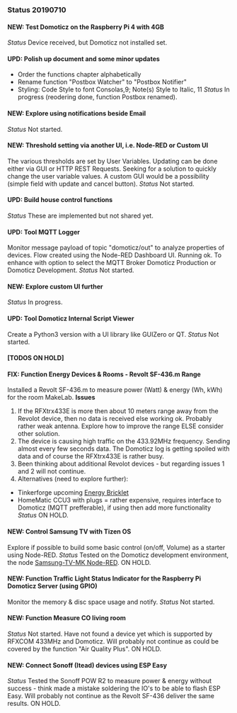 ### Status 20190710

#### NEW: Test Domoticz on the Raspberry Pi 4 with 4GB
_Status_
Device received, but Domoticz not installed set.

#### UPD: Polish up document and some minor updates
* Order the functions chapter alphabetically
* Rename function "Postbox Watcher" to "Postbox Notifier"
* Styling: Code Style to font Consolas,9; Note(s) Style to Italic, 11
_Status_
In progress (reodering done, function Postbox renamed).

#### NEW: Explore using notifications beside Email
_Status_
Not started.

#### NEW: Threshold setting via another UI, i.e. Node-RED or Custom UI
The various thresholds are set by User Variables. Updating can be done either via GUI or HTTP REST Requests.
Seeking for a solution to quickly change the user variable values.
A custom GUI would be a possibility (simple field with update and cancel button).
_Status_
Not started.

#### UPD: Build house control functions
_Status_
These are implemented but not shared yet.

#### UPD: Tool MQTT Logger
Monitor message payload of topic "domoticz/out" to analyze properties of devices.
Flow created using the Node-RED Dashboard UI. Running ok.
To enhance with option to select the MQTT Broker Domoticz Production or Domoticz Development.
_Status_
Not started.

#### NEW: Explore custom UI further
_Status_
In progress.

#### UPD: Tool Domoticz Internal Script Viewer
Create a Python3 version with a UI library like GUIZero or QT.
_Status_
Not started.

#### [TODOS ON HOLD]

#### FIX: Function Energy Devices & Rooms - Revolt SF-436.m Range
Installed a Revolt SF-436.m to measure power (Watt) & energy (Wh, kWh) for the room MakeLab.
**Issues**
1) If the RFXtrx433E is more then about 10 meters range away from the Revolot device, then no data is received else working ok.
Probably rather weak antenna. Explore how to improve the range ELSE consider other solution.
2) The device is causing high traffic on the 433.92MHz frequency. Sending almost every few seconds data.
The Domoticz log is getting spoiled with data and of course the RFXtrx433E is rather busy.
3) Been thinking about additional Revolot devices - but regarding issues 1 and 2 will not continue.
4) Alternatives (need to explore further):
* Tinkerforge upcoming [Energy Bricklet](https://github.com/Tinkerforge/energy-monitor-bricklet)
* HomeMatic CCU3 with plugs = rather expensive, requires interface to Domoticz (MQTT prefferable), if using then add more functionality
_Status_
ON HOLD.

#### NEW: Control Samsung TV with Tizen OS
Explore if possible to build some basic control (on/off, Volume) as a starter using Node-RED.
_Status_
Tested on the Domoticz development environment, the node [Samsung-TV-MK Node-RED](https://www.npmjs.com/package/node-red-contrib-samsung-tv-mk).
ON HOLD.

#### NEW: Function Traffic Light Status Indicator for the Raspberry Pi Domoticz Server (using GPIO)
Monitor the memory & disc space usage and notify.
_Status_
Not started.

#### NEW: Function Measure CO living room
_Status_
Not started.
Have not found a device yet which is supported by RFXCOM 433MHz and Domoticz.
Will probably not continue as could be covered by the function "Air Quality Plus".
ON HOLD.

#### NEW: Connect Sonoff (Itead) devices using ESP Easy
_Status_
Tested the Sonoff POW R2 to measure power & energy without success - think made a mistake soldering the IO's to be able to flash ESP Easy.
Will probably not continue as the Revolt SF-436 deliver the same results.
ON HOLD.
